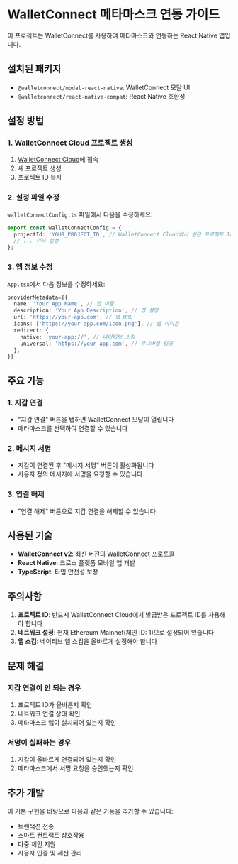 # WalletConnect 메타마스크 연동 가이드

이 프로젝트는 WalletConnect를 사용하여 메타마스크와 연동하는 React Native 앱입니다.

## 설치된 패키지

- `@walletconnect/modal-react-native`: WalletConnect 모달 UI
- `@walletconnect/react-native-compat`: React Native 호환성

## 설정 방법

### 1. WalletConnect Cloud 프로젝트 생성

1. [WalletConnect Cloud](https://cloud.walletconnect.com/)에 접속
2. 새 프로젝트 생성
3. 프로젝트 ID 복사

### 2. 설정 파일 수정

`walletConnectConfig.ts` 파일에서 다음을 수정하세요:

```typescript
export const walletConnectConfig = {
  projectId: 'YOUR_PROJECT_ID', // WalletConnect Cloud에서 받은 프로젝트 ID로 변경
  // ... 기타 설정
};
```

### 3. 앱 정보 수정

`App.tsx`에서 다음 정보를 수정하세요:

```typescript
providerMetadata={{
  name: 'Your App Name', // 앱 이름
  description: 'Your App Description', // 앱 설명
  url: 'https://your-app.com', // 앱 URL
  icons: ['https://your-app.com/icon.png'], // 앱 아이콘
  redirect: {
    native: 'your-app://', // 네이티브 스킴
    universal: 'https://your-app.com', // 유니버설 링크
  },
}}
```

## 주요 기능

### 1. 지갑 연결
- "지갑 연결" 버튼을 탭하면 WalletConnect 모달이 열립니다
- 메타마스크를 선택하여 연결할 수 있습니다

### 2. 메시지 서명
- 지갑이 연결된 후 "메시지 서명" 버튼이 활성화됩니다
- 사용자 정의 메시지에 서명을 요청할 수 있습니다

### 3. 연결 해제
- "연결 해제" 버튼으로 지갑 연결을 해제할 수 있습니다

## 사용된 기술

- **WalletConnect v2**: 최신 버전의 WalletConnect 프로토콜
- **React Native**: 크로스 플랫폼 모바일 앱 개발
- **TypeScript**: 타입 안전성 보장

## 주의사항

1. **프로젝트 ID**: 반드시 WalletConnect Cloud에서 발급받은 프로젝트 ID를 사용해야 합니다
2. **네트워크 설정**: 현재 Ethereum Mainnet(체인 ID: 1)으로 설정되어 있습니다
3. **앱 스킴**: 네이티브 앱 스킴을 올바르게 설정해야 합니다

## 문제 해결

### 지갑 연결이 안 되는 경우
1. 프로젝트 ID가 올바른지 확인
2. 네트워크 연결 상태 확인
3. 메타마스크 앱이 설치되어 있는지 확인

### 서명이 실패하는 경우
1. 지갑이 올바르게 연결되어 있는지 확인
2. 메타마스크에서 서명 요청을 승인했는지 확인

## 추가 개발

이 기본 구현을 바탕으로 다음과 같은 기능을 추가할 수 있습니다:

- 트랜잭션 전송
- 스마트 컨트랙트 상호작용
- 다중 체인 지원
- 사용자 인증 및 세션 관리
